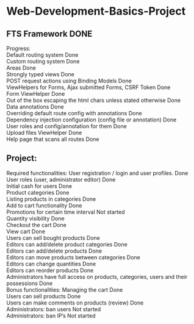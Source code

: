 # Web-Development-Basics-Project
<h2>FTS Framework DONE<br /></h2>
<p>
Progress: <br />
Default routing system Done <br />
Custom routing system Done <br />
Areas Done <br />
Strongly typed views Done <br />
POST request actions using Binding Models Done <br />
ViewHelpers for Forms, Ajax submitted Forms, CSRF Token Done <br />
Form ViewHelper Done <br />
Out of the box escaping the html chars unless stated otherwise Done <br />
Data annotations Done <br />
Overriding default route config with annotations Done <br />
Dependency injection configuration (config file or annotation) Done <br />
User roles and config/annotation for them Done <br />
Upload files ViewHelper Done <br />
Help page that scans all routes  Done <br />
</p>
<h2>Project: <br /></h2>
Required functionalities:
User registration / login and user profiles. Done <br />
User roles (user, administrator editor) Done <br />
Initial cash for users Done <br />
Product categories Done <br />
Listing products in categories Done <br />
Add to cart functionality Done <br />
Promotions for certain time interval Not started <br />
Quantity visibility Done <br />
Checkout the cart  Done <br />
View cart Done <br />
Users can sell bought products Done <br />
Editors can add/delete product categories  Done <br />
Editors can add/delete products Done <br />
Editors can move products between categories Done <br />
Editors can change quantities Done <br />
Editors can reorder products Done <br />
Administrators have full access on products, categories, users and their possessions  Done <br />
Bonus functionalities:
Managing the cart  Done <br />
Users can sell products Done <br />
Users can make comments on products (review)  Done <br />
Administrators: ban users  Not started <br />
Administrators: ban IP’s  Not started <br />